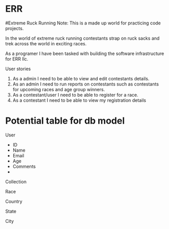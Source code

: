# ERR
#Extreme Ruck Running
Note: This is a made up world for practicing code projects.

In the world of extreme ruck running contestants strap on ruck sacks and trek across the world in exciting races.

As a programer I have been tasked with building the software infrastructure for ERR llc.

User stories
1. As a admin I need to be able to view and edit contestants details.
1. As an admin I need to run reports on contestants such as contestants for upcoming races and  age group winners.
1. As a contestant/user I need to be able to register for a race.
1. As a contestant I need to be able to view my registration details

# Potential table for db model
User
- ID
- Name
- Email
- Age
- Comments
-

Collection

Race

Country

State

City
